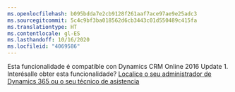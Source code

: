 ```yaml
---
ms.openlocfilehash: b095bdda7e2cb9128f261aaf7ace97ae9e25adc3
ms.sourcegitcommit: 5c4c9bf3ba018562d6cb3443c01d550489c415fa
ms.translationtype: HT
ms.contentlocale: gl-ES
ms.lasthandoff: 10/16/2020
ms.locfileid: "4069586"
---
```

Esta funcionalidade é compatible con Dynamics CRM Online 2016 Update 1. Interésalle obter esta funcionalidade? [Localice o seu administrador de Dynamics 365 ou o seu técnico de asistencia](https://docs.microsoft.com/dynamics365/customerengagement/on-premises/basics/find-administrator-support)
